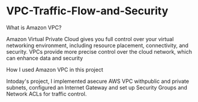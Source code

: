 # VPC-Traffic-Flow-and-Security
What is Amazon VPC?

Amazon Virtual Private Cloud gives you full control over your virtual
networking environment, including resource placement, connectivity, and
security. VPCs provide more precise control over the cloud network, which
can enhance data and security

How I used Amazon VPC in this project

Intoday's project, I implemented asecure AWS VPC withpublic and private
subnets, configured an Internet Gateway and set up Security Groups and
Network ACLs for traffic control.
